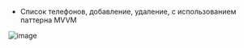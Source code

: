 - Список телефонов, добавление, удаление, с использованием паттерна MVVM

![image](https://github.com/DaniilSob2004/PhoneList_MVVM/assets/106149184/f9e6f85e-ce0e-49c5-8b54-0a2f0eb2b2f1)